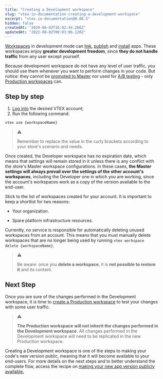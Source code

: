 ```yaml
---
title: "Creating a Development workspace"
slug: "vtex-io-documentation-creating-a-development-workspace"
excerpt: "vtex.io-documentation@0.88.5"
hidden: false
createdAt: "2020-06-03T16:02:44.266Z"
updatedAt: "2022-08-02T00:03:06.120Z"
---
```

[Workspaces](https://developers.vtex.com/vtex-developer-docs/docs/vtex-io-documentation-workspace/) in development mode can [link](https://developers.vtex.com/vtex-developer-docs/docs/vtex-io-documentation-linking-an-app/), [publish](https://developers.vtex.com/vtex-developer-docs/docs/vtex-io-documentation-publishing-an-app/) and [install](https://developers.vtex.com/vtex-developer-docs/docs/vtex-io-documentation-installing-an-app/) apps. These workspaces enjoy **greater development freedom**, since **they do not handle traffic** from any user except yourself. 

Because development workspace do not have any level of user traffic, you should use them whenever you want to perform changes in your code. But notice: they cannot be [promoted to Master](https://developers.vtex.com/vtex-developer-docs/docs/vtex-io-documentation-promoting-a-workspace-to-master/) nor used for [A/B testing](https://developers.vtex.com/vtex-developer-docs/docs/vtex-io-documentation-running-native-ab-testing/) - only [Production workspaces](https://developers.vtex.com/vtex-developer-docs/docs/vtex-io-documentation-creating-a-production-workspace/) can.
 
## Step by step

1. [Log into](https://developers.vtex.com/vtex-developer-docs/docs/vtex-io-documentation-vtex-io-cli-installment-and-command-reference#command-reference) the desired VTEX account;
2. Run the following command:
  
```sh
vtex use {workspaceName}
```

> ⚠️ 
> 
> Remember to replace the value in the curly brackets according to your store's scenario and needs.

Once created, the Developer workspace has no expiration date, which means that settings will remain stored in it unless there is any conflict with the store's Master workspace configurations. In these cases, **the Master settings will always prevail over the settings of the other account's workspaces**, including the Developer one in which you are working, since the account's workspaces work as a copy of the version available to the end-user. 

Stick to the list of workspaces created for your account. It is important to keep a shortlist for two reasons:

- Your organization.

- Spare platform infrastructure resources. 

Currently, no service is responsible for automatically deleting unused workspaces from an account. This means that you must manually delete workspaces that are no longer being used by running `vtex workspace delete {workspaceName}`.

> ⚠️
> 
> Be aware: once you **delete a workspace**, it is **not possible to restore it** and its content.

## Next Step

Once you are sure of the changes performed in the Development workspace, it is time to [create a Production workspace](https://developers.vtex.com/vtex-developer-docs/docs/vtex-io-documentation-creating-a-production-workspace) to test your changes with some user traffic.

> ⚠️
> 
> **The Production workspace will not inherit the changes performed in the Development workspace**. All changes performed in the Development workspace will need to be replicated in the new Production workspace.


Creating a Development workspace is one of the steps to making your code's new version public, meaning that it will become available to your end-users. For more details on the next steps and to better understand the complete flow, access the recipe on [making your new app version publicly available.](https://developers.vtex.com/vtex-developer-docs/docs/vtex-io-documentation-making-your-new-app-version-publicly-available)